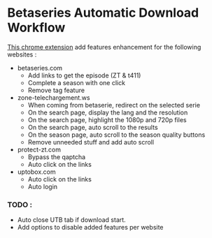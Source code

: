 # Betaseries Automatic Download Workflow
[This chrome extension](https://chrome.google.com/webstore/detail/betaseries-automatic-down/meibjlijpdmdihbjlemihnidcpaddolm) add features enhancement for the following websites :
* betaseries.com
    * Add links to get the episode (ZT & t411)
    * Complete a season with one click
    * Remove tag feature
* zone-telechargement.ws
    * When coming from betaserie, redirect on the selected serie
    * On the search page, display the lang and the resolution
    * On the search page, highlight the 1080p and 720p files
    * On the search page, auto scroll to the results
    * On the season page, auto scroll to the season quality buttons
    * Remove unneeded stuff and add auto scroll
* protect-zt.com
    * Bypass the qaptcha
    * Auto click on the links
* uptobox.com
    * Auto click on the links
    * Auto login

### TODO : 
 * Auto close UTB tab if download start.
 * Add options to disable added features per website